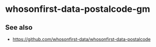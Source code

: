 # whosonfirst-data-postalcode-gm

## See also

* https://github.com/whosonfirst-data/whosonfirst-data-postalcode
